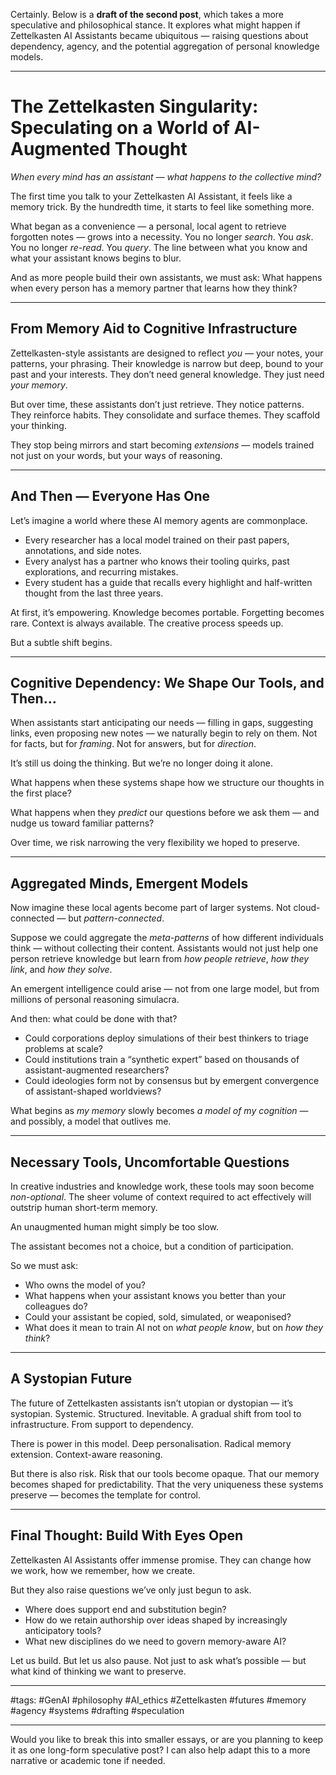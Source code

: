 Certainly. Below is a **draft of the second post**, which takes a more speculative and philosophical stance. It explores what might happen if Zettelkasten AI Assistants became ubiquitous — raising questions about dependency, agency, and the potential aggregation of personal knowledge models.

---

# The Zettelkasten Singularity: Speculating on a World of AI-Augmented Thought

*When every mind has an assistant — what happens to the collective mind?*

The first time you talk to your Zettelkasten AI Assistant, it feels like a memory trick.
By the hundredth time, it starts to feel like something more.

What began as a convenience — a personal, local agent to retrieve forgotten notes — grows into a necessity. You no longer *search*. You *ask*. You no longer *re-read*. You *query*. The line between what you know and what your assistant knows begins to blur.

And as more people build their own assistants, we must ask:
What happens when every person has a memory partner that learns how they think?

---

## From Memory Aid to Cognitive Infrastructure

Zettelkasten-style assistants are designed to reflect *you* — your notes, your patterns, your phrasing. Their knowledge is narrow but deep, bound to your past and your interests. They don’t need general knowledge. They just need *your memory*.

But over time, these assistants don’t just retrieve.
They notice patterns.
They reinforce habits.
They consolidate and surface themes.
They scaffold your thinking.

They stop being mirrors and start becoming *extensions* — models trained not just on your words, but your ways of reasoning.

---

## And Then — Everyone Has One

Let’s imagine a world where these AI memory agents are commonplace.

* Every researcher has a local model trained on their past papers, annotations, and side notes.
* Every analyst has a partner who knows their tooling quirks, past explorations, and recurring mistakes.
* Every student has a guide that recalls every highlight and half-written thought from the last three years.

At first, it’s empowering. Knowledge becomes portable. Forgetting becomes rare. Context is always available. The creative process speeds up.

But a subtle shift begins.

---

## Cognitive Dependency: We Shape Our Tools, and Then…

When assistants start anticipating our needs — filling in gaps, suggesting links, even proposing new notes — we naturally begin to rely on them.
Not for facts, but for *framing*.
Not for answers, but for *direction*.

It’s still us doing the thinking.
But we’re no longer doing it alone.

What happens when these systems shape how we structure our thoughts in the first place?

What happens when they *predict* our questions before we ask them — and nudge us toward familiar patterns?

Over time, we risk narrowing the very flexibility we hoped to preserve.

---

## Aggregated Minds, Emergent Models

Now imagine these local agents become part of larger systems.
Not cloud-connected — but *pattern-connected*.

Suppose we could aggregate the *meta-patterns* of how different individuals think — without collecting their content. Assistants would not just help one person retrieve knowledge but learn from *how people retrieve*, *how they link*, and *how they solve*.

An emergent intelligence could arise — not from one large model, but from millions of personal reasoning simulacra.

And then: what could be done with that?

* Could corporations deploy simulations of their best thinkers to triage problems at scale?
* Could institutions train a “synthetic expert” based on thousands of assistant-augmented researchers?
* Could ideologies form not by consensus but by emergent convergence of assistant-shaped worldviews?

What begins as *my memory* slowly becomes *a model of my cognition* — and possibly, a model that outlives me.

---

## Necessary Tools, Uncomfortable Questions

In creative industries and knowledge work, these tools may soon become *non-optional*. The sheer volume of context required to act effectively will outstrip human short-term memory.

An unaugmented human might simply be too slow.

The assistant becomes not a choice, but a condition of participation.

So we must ask:

* Who owns the model of you?
* What happens when your assistant knows you better than your colleagues do?
* Could your assistant be copied, sold, simulated, or weaponised?
* What does it mean to train AI not on *what people know*, but on *how they think*?

---

## A Systopian Future

The future of Zettelkasten assistants isn’t utopian or dystopian — it’s systopian.
Systemic. Structured. Inevitable.
A gradual shift from tool to infrastructure. From support to dependency.

There is power in this model. Deep personalisation. Radical memory extension. Context-aware reasoning.

But there is also risk.
Risk that our tools become opaque.
That our memory becomes shaped for predictability.
That the very uniqueness these systems preserve — becomes the template for control.

---

## Final Thought: Build With Eyes Open

Zettelkasten AI Assistants offer immense promise. They can change how we work, how we remember, how we create.

But they also raise questions we’ve only just begun to ask.

* Where does support end and substitution begin?
* How do we retain authorship over ideas shaped by increasingly anticipatory tools?
* What new disciplines do we need to govern memory-aware AI?

Let us build.
But let us also pause.
Not just to ask what’s possible — but what kind of thinking we want to preserve.

---

\#tags: #GenAI #philosophy #AI\_ethics #Zettelkasten #futures #memory #agency #systems #drafting #speculation

---

Would you like to break this into smaller essays, or are you planning to keep it as one long-form speculative post? I can also help adapt this to a more narrative or academic tone if needed.
